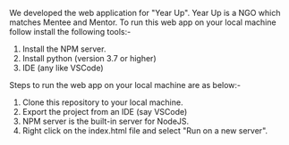 We developed the web application for "Year Up". Year Up is a NGO which matches Mentee and Mentor. To run this web app on your local machine follow install the following tools:-
1) Install the NPM server. 
2) Install python (version 3.7 or higher)
3) IDE (any like VSCode)

Steps to run the web app on your local machine are as below:-
1) Clone this repository to your local machine.
2) Export the project from an IDE (say VSCode)
3) NPM server is the built-in server for NodeJS.
4) Right click on the index.html file and select "Run on a new server".

